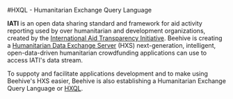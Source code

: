 #HXQL - Humanitarian Exchange Query Language

**IATI** is an open data sharing standard and framework for aid activity reporting used by over humanitarian and development organizations, created by the [International Aid Transparency Initiative](http://iatistandard.org). Beehive is creating a [Humanitarian Data Exchange Server](https://github.com/BeehiveNGO/Beehive/wiki/Humanitarian-Exchange-Server) (HXS) next-generation, intelligent, open-data-driven humanitarian crowdfunding applications can use to access IATI's data stream.

To suppoty and facilitate applications development and to make using Beehive's HXS easier, Beehive is also establishing a Humanitarian Exchange Query Language or [HXQL](https://github.com/BeehiveNGO/Beehive/wiki/HXQL).
